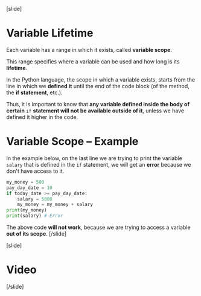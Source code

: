 [slide]
# Variable Lifetime
Each variable has a range in which it exists, called **variable scope**. 

This range specifies where a variable can be used and how long is its **lifetime**. 

In the Python language, the scope in which a variable exists, starts from the line in which we **defined it** until the end of the code block (of the method, the **if statement**, etc.).

Thus, it is important to know that **any variable defined inside the body of certain** `if` **statement will not be available outside of it**, unless we have defined it higher in the code.

# Variable Scope – Example
In the example below, on the last line we are trying to print the variable `salary` that is defined in the `if` statement, we will get an **error** because we don't have access to it.

```py
my_money = 500
pay_day_date = 10
if today_date >= pay_day_date:
    salary = 5000
    my_money = my_money + salary
print(my_money) 
print(salary) # Error
```

The above code **will not work**, because we are trying to access a variable **out of its scope**.
[/slide]

[slide]
# Video

[/slide]